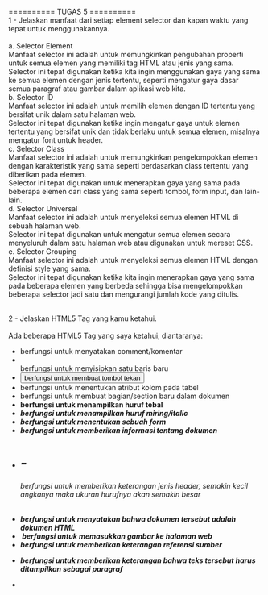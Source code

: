 ========== TUGAS 5 ========== <br />
1 - Jelaskan manfaat dari setiap element selector dan kapan waktu yang tepat untuk menggunakannya. <br />
<br />
a.	Selector Element <br />
Manfaat selector ini adalah untuk memungkinkan pengubahan properti untuk semua elemen yang memiliki tag HTML atau jenis yang sama. <br />
Selector ini tepat digunakan ketika kita ingin menggunakan gaya yang sama ke semua elemen dengan jenis tertentu, seperti mengatur gaya dasar semua paragraf atau gambar dalam aplikasi web kita. <br />
b.	Selector ID <br />
Manfaat selector ini adalah untuk memilih elemen dengan ID tertentu yang bersifat unik dalam satu halaman web. <br />
Selector ini tepat digunakan ketika ingin mengatur gaya untuk elemen tertentu yang bersifat unik dan tidak berlaku untuk semua elemen, misalnya mengatur font untuk header. <br />
c.	Selector Class<br />
Manfaat selector ini adalah untuk memungkinkan pengelompokkan elemen dengan karakteristik yang sama seperti berdasarkan class tertentu yang diberikan pada elemen. <br />
Selector ini tepat digunakan untuk menerapkan gaya yang sama pada beberapa elemen dari class yang sama seperti tombol, form input, dan lain-lain. <br />
d.	Selector Universal <br />
Manfaat selector ini adalah untuk menyeleksi semua elemen HTML di sebuah halaman web. <br />
Selector ini tepat digunakan untuk mengatur semua elemen secara menyeluruh dalam satu halaman web atau digunakan untuk mereset CSS. <br />
e.	Selector Grouping <br />
Manfaat selector ini adalah untuk menyeleksi semua elemen HTML dengan definisi style yang sama. <br />
Selector ini tepat digunakan ketika kita ingin menerapkan gaya yang sama pada beberapa elemen yang berbeda sehingga bisa mengelompokkan beberapa selector jadi satu dan mengurangi jumlah kode yang ditulis. <br />
<br />

2 - Jelaskan HTML5 Tag yang kamu ketahui. <br />
<br />
Ada beberapa HTML5 Tag yang saya ketahui, diantaranya: <br />
-	<!--...--> berfungsi untuk menyatakan comment/komentar<br />
-	<br> berfungsi untuk menyisipkan satu baris baru<br />
-	<button> berfungsi untuk membuat tombol tekan<br />
-	<col> berfungsi untuk menentukan atribut  kolom pada tabel<br />
-	<div> berfungsi untuk membuat bagian/section baru dalam dokumen<br />
-	<b> berfungsi untuk menampilkan huruf tebal<br />
-	<i> berfungsi untuk menampilkan huruf miring/italic<br />
-	<form> berfungsi untuk menentukan sebuah form<br />
-	<head> berfungsi untuk memberikan informasi tentang dokumen<br />
-	<h1> - <h6> berfungsi untuk memberikan keterangan jenis header, semakin kecil angkanya maka ukuran hurufnya akan semakin besar<br />
-	<html> berfungsi untuk menyatakan bahwa dokumen tersebut adalah dokumen HTML<br />
-	<img> berfungsi untuk memasukkan gambar ke halaman web<br />
-	<link> berfungsi untuk memberikan keterangan referensi sumber<br />
-	<p> berfungsi untuk memberikan keterangan bahwa teks tersebut harus ditampilkan sebagai paragraf<br />
-	<style> berfungsi untuk memberikan "style" pada suatu "element" seperti men-center-kan elemen  
-	<t-a-b-l-e> untuk menyatakan sebuah tabel  
-	<t-d> untuk menyatakan sel pada tabel  

3 - Jelaskan perbedaan antara margin dan padding. <br />
<br />
Perbedaan antara margin dan padding terletak pada area yang mereka kosongkan. Margin mengosongkan area di sekitar border dan bersifat transparan, sedangkan padding mengosongkan area di sekitar konten (isi website) yang juga bersifat transparan. Jadi konten dengan border akan dibatasi oleh padding sedangkan border dengan area di luarnya lagi akan dibatasi oleh margin. Perbedaan lainnya adalah margin tidak memiliki pengaruh terhadap warna atau background elemen sedangkan padding akan mempengaruhi tata letak konten di dalam elemen. <br />
<br />

4 - Jelaskan perbedaan antara framework CSS Tailwind dan Bootstrap. Kapan sebaiknya kita menggunakan Bootstrap daripada Tailwind, dan sebaliknya? <br />
<br />
Perbedaan antara kedua framework CSS yaitu Tailwind dan Bootstrap yang pertama adalah Tailwind membangun tampilan dengan menggabungkan kelas-kelas utilitas yang telah didefinisikan sebelumnya, sedangkan Bootstrap menggunakan gaya dan komponen yang telah didefinisikan yang juga memiliki tempilan yang sudah jadi dan dapat digunakan secara langsung. <br />
Perbedaan kedua adalah Tailwind memiliki file CSS yang sedikit lebih kecil dari Bootstrap dan hanya akan memuat kelas-kelas utilitas yang ada, sedangkan Bootstrap memiliki file CSS yang lebih besar karena memuat banyak komponen yang telah didefinisikan. <br />
Perbedaan ketiga adalah Tailwind memberikan fleksibilitas dan adaptabilitas tinggi terhadap proyek sedangkan Bootstrap memberikan tampilan yang lebih konsisten di seluruh proyek karena Ia menggunakan komponen yang telah didefinisikan sebelumnya. <br />
Perbedaan terakhir adalah Tailwind memerlukan pemahaman mendalam terhadap kelas-kelas utilitas dan bagaimana menggabungkannya untuk menghasilkan target yang ingin dicapai sehingga pembelajarannya akan lebih sulit, sedangkan Bootstrap memiliki komponen yang telah didefinisikan sehingga akan lebih cepat untuk dipelajari dan lebih ramah pemula. <br />
Sebaiknya kita menggunakan Bootstrap daripada Tailwind ketika kita ingin memiliki proses pengembangan yang lebih cepat karena komponen pada Bootstrap sudah didefinisikan sehingga siap pakai tanpa harus menulis kode CSS dari awal, ini akan mempersingkat waktu pengerjaan website, meskipun desainnya cenderung akan bersifat konsisten dan tidak sefleksibel Tailwind. Sedangkan Tailwind sebaiknya digunakan ketimbang Bootstrap ketika kita ingin memiliki fleksibilitas dan otoritas sangat besar terhadap desain dan tata letak elemen dalam aplikasi web yang sedang dibangun sehingga dapat menghasilkan desain yang unik dan murni. Jadi pada dasarnya pemilihan keduanya berdasarkan waktu pengerjaan proyek dan tingkat fleksibilitas desain web yang diharapkan. <br />
<br />

5 - Jelaskan bagaimana cara kamu mengimplementasikan checklist di atas secara step-by-step (bukan hanya sekadar mengikuti tutorial). <br />
Checklist di atas sebenarnya hanya terdiri dari satu poin yaitu kustomisasi  desain template HTML yang telah dibuat di tugas 4 dengan menggunakan CSS atau frameworknya, namun checklist ini dibagi menjadi dua ketentuan yaitu kustomisasi halaman login, register, dan tambah inventori, serta kustomisasi halaman daftar inventori menjadi lebih berwarna atau menggunakan desain lain seperti penggunaan Card dengan Bootstrap. <br />
<br />
Untuk kustomisasi halaman login, register, dan tambah inventori, pertama saya menambahkan tag meta name = viewport agar halaman web saya dapat menyesuaikan ukuran dan perilaku perangkat yang saya gunakan. Setelah itu saya menambahkan Bootstrap CSS dan JavaScript dengan menambahkan link di bagian paling bawah section head. Sekarang saya siap menggunakan keduanya. <br />
<br />
Kustomisasi yang pertama saya lakukan adalah menambahkan navbar pada aplikasi menggunakan Bootstrap dimana referensinya saya dapatkan dari dokumentasi Bootstrap. Saya menggunakan navbar yang menampilkan username di bagian kiri atas dan kolom search serta tombol Logout di kanan atas, namun untuk saat ini kolom search hanya sebagai penghias karena belum bisa difungsikan. Implementasi ini saya lakukan dengan membuat tag class berupa navbar bg-body-tertiary lalu sejumlah tag lainnya dimana saya juga menggunakan style untuk button dengan menambahkan class “btn btn-outline-success”. <br />
<br />
Setelah menambahkan navbar, kustomisasi lain yang saya lakukan adalah menambahkan fitur edit inventori pada aplikasi. Pertama saya membuat fungsi edit_product pada file views.py di main yang akan menerima input form dan melakukan post ulang dari input tersebut. Tidak lupa membuat berkas HTML dengan nama yang sama pada direktori templates di main untuk menerima input perubahan inventori. Setelah itu saya mengimport function edit_product yang telah saya buat sebelumnya di urls.py dan menambahkan pathnya ke urlpatterns pada file yang sama. Setelah itu saya menambahkan kode untuk menampilkan tombol edit pada setiap baris objek inventori. <br />
<br />
Saya juga menambah fitur untuk menghapus data produk yang langkahnya mirip dengan pembuatan fitur edit produk. Pertama buat fungsi delete_product di views.py yang ada pada folder main. Setelah itu import fungsi tersebut di urls.py dan tambahkan pathnya ke urlpatterns agar bisa diakses. Setelah itu tambahkan kode HTML untuk membuat tombol yang akan menjalankan fungsi delete_product tersebut. Saya menambahkan class pada button Edit dan Delete agar memiliki tampilan yang lebih menarik dengan cara mengcopy salah satu class dari button yang lain dan memasukkannya setelah tag button. <br />
<br />
Untuk halaman login sekarang sudah ada perubahan font, bentuk kotak input, dan model tombol, sedangkan halaman registrasi dan tambah inventori sudah ada perubahan font dan bentuk kotak input. Untuk halaman utama sendiri sudah banyak perubahan seperti yang sudah dijelaskan sebelumnya. <br />
<br />
Yang kedua, untuk kustomisasi halaman daftar inventori, saya menggunakan approach tambahan yaitu Card namun tetap mempertahankan tabel yang asli. Saya mendapat referensi dari dokumentasi Card Bootstrap v5.0 dimana saya memilih div class card-group dengan informasi dalam Card berupa judul, deskripsi, waktu update terakhir, dan jumlah item. Di Card tersebut saya paling banyak menggunakan tag div, p, dan h1-6 yang fungsinya sudah dijelaskan pada nomor sebelumnya. <br />
<br />
Itulah langkah-langkah saya dalam melakukan kustomisasi untuk webstite dari Tugas 4.

========== TUGAS 4 ==========
1. Apa itu Django UserCreationForm, dan jelaskan apa kelebihan dan kekurangannya? <br />

Django UserCreationForm adalah impor formulir bawaan pada Django yang memudahkan pembuatan formulir pendaftaran pengguna dalam aplikasi web. Formulir ini digunakan untuk membuat pengguna baru yang bisa menggunakan aplikasi web yang telah penulis kode buat. Formulir ini memiliki tiga fields yaitu username, password1, dan password2 (untuk konfirmasi password). Denagn formulir ini, pengguna baru dapat mendaftar dengan mudah di situs web penulis kode tanpa harus menulis kode dari awal. Kelebihan formulir ini adalah mudah mudah digunakan karena penulis kode hanya perlu menggunakan fungsi bawaan Django, selain itu formulir ini sudah melakukan validasi otomatis (seperti validasi password) sehingga penulis kode tidak perlu memikirkan masalah validasi input user, formulir ini juga secara otomatis terkait dengan model pengguna bawaan Django, sehingga penulis kode tidak perlu lagi membuat model sendiri. Django juga sudah memiliki proteksi built-in untuk kebanyakan serangan yang bertipe Cross Site Request Forgery (CSFR) yang hanya perlu diaktivasi penulis kode di settings.py. Terakhir, penulis kode dapat dengan mudah melakukan perubahan/kustomisasi field yang akan digunakan dalam aplikasi website penulis kode. Meskipun memiliki banyak kelebihan, formulir ini juga memiliki kekurangan, misalnya tampilan yang diberikan adalah tampilan standar, sehingga penulis kode harus menyesuaikan sesuai desain websitenya. Kekurangan lainnya adalah jika field yang penulis kode butuhkan lumayan banyak perubahan dari template awal, mungkin penulis kode harus membuat formulir kustom sepenuhnya, sehingga template menjadi kurang terpakai. Formulir ini juga tidak mendukung pilihan pendaftaran akun menggunakan sosial media seperti akun Gmail, Facebook, dan lain-lain, sehingga penulis kode harus menambahkannya secara terpisah jika ingin menggunakan fitur ini. Terakhir, meskipun formulir ini memiliki proteksi built-in untuk hamper semua serangan CSRF, formulir ini tetap tidak memiliki proteksi untuk semua jenis serangan sehingga ada beberapa jenis yang harus diatasi secara manual. <br />
<br />

2. Apa perbedaan antara autentikasi dan otorisasi dalam konteks Django, dan mengapa keduanya penting? <br />

Perbedaan antara autentikasi dan otorisasi dalam konteks Django adalah autentikasi merupakan proses memverifikasi (memastikan kebenaran) siapa yang sedang login (identitas pengguna) untuk memastikan bahwa pengguna memiliki akses ke aplikasi web tersebut, sedangkan otorisasi adalah proses memverifikasi bahwa pengguna yang sedang login tersebut memiliki akses ke hal/sistem tertentu. Dalam konteks Django, autentikasi adalah sistem bawaan yang sudah disediakan Django yang memungkinkan pengguna untuk melakukan register, login, dan logout, termasuk adanya verifikasi username dan password. Sedangkan otorisasi dalam konteks Django adalah sistem bawaan yang disediakan oleh Django yang menggunakan konsep “group” dan “permission” dimana pengembang web dapat menentikan siapa yang dapat melakukan apa di aplikasi web tersebut. Autentikasi penting untuk memastikan bahwa hanya mereka yang mempunyai akses atau terdaftar yang bisa mengakses data atau berinteraksi langsung dengan sistem di dalam aplikasi web, sehingga keamanan sistem lebih terjaga karena tidak sembarang orang dapat melakukan tindakan dalam aplikasi web tersebut dengan bebas. Sedangkan otorisasi penting untuk mengendalikan akses ke data ataupun fitur tertentu dalam aplikasi web, sehingga memastikan pengguna menggunakan aplikasi web sesuai hak dan batasannya masing-masing agar terhindar dari penyalahgunaan dan memastikan keamanan informasi. Secara garis besar, keduanya penting untuk menjaga data dan informasi agar hanya dapat diakses oleh orang-orang tertentu baik yang sudah terdaftar maupun tidak pada aplikasi web, maupun bagi orang dengan peran yang berbeda-beda dalam kumpulan orang yang sudah terdaftar pada aplikasi web. <br />
<br />

3. Apa itu cookies dalam konteks aplikasi web, dan bagaimana Django menggunakan cookies untuk mengelola data sesi pengguna? <br />

Dalam konteks aplikasi web, cookies adalah sejumlah kecil informasi yang dikirim oleh web server ke browser dan kemudian dikirimkan kembali oleh browser untuk kebutuhan request halaman berikutnya. Cookies digunakan untuk melakukan autentikasi, mempertahankan preferensi pengguna, dan men-track pengguna. Data pada cookie terdiri dari sebuah nama atau pasangan nilai seperti dictionary yang dikirim di header HTTP GET atau POST request klien. Cookies tidak dapat menghapus atau bahkan membaca informasi dari komputer pengguna dan biasanya tidak mengandung informasi personal. Django menggunakan cookies untuk mengelola data sesi pengguna dengan menyimpan datanya pada memori browser. Pertama, ketika ada request dari pengguna, browser akan mengirim sessionid cookie pada server. Cookie ini berisi ID sesi yang unik. Data sesi ini kemudian disimpan di memori browser. Setelah itu ID sesi yang disimpan di browser akan digunakan untuk menghubungkan pengguna dengan data mereka yang disimpan. Setiap kali pengguna mengakses halaman web tersebut, Django akan mengamcil data sesi yang sesuai dari penyimpanan sesi menggunakan ID yang sebelumnya telah disimpan. Jika ada perubahan data sesi, Django akan mengambil data terbaru dan menyimpannya di penyimpanan sesi. Terakhir, ketika pengguna keluar, sesi pengguna berakhir, atau browser ditutup, data sesi beserta cookiesnya akan dihapus dari perangkat pengguna. Cookie tidak bisa digunakan untuk melacak informasi jangka panjang. Selain itu cookie juga aman karena hanya dapat diakses oleh browser. <br />
<br />

4. Apakah penggunaan cookies aman secara default dalam pengembangan web, atau apakah ada risiko potensial yang harus diwaspadai? <br />

Secara default, penggunaan cookies dalam pengembangan web bersifat aman. Hal ini karena data ini hanya bisa diakses oleh browser dan disimpan secara sementara di memori browser pengguna karena cookie akan terhapus setelah sesi habis atau browser ditutup. Hal ini membuat cookie tidak bisa digunakan untuk melacak informasi jangka panjang. Selain itu, cookie umumnya tidak menyimpan informasi pribadi yang krusial, namun lebih ke preferensi dari suatu pengguna yang sudah terdaftar. Cookie juga tidak bisa menghapus atau bahkan membaca informasi dari komputer pengguna sehingga data-data pribadi yang bersifat lokal tidak akan dikirim melalui browser meskipun untuk tujuan mengenali preferensi. Cookie juga hanya menyimpan data, bukan menyimpan kode yang bisa menyerang sistem komputer. Meskipun begitu, jika data pada cookie jatuh pada orang yang salah, mereka bisa sangat berbahaya karena penyerang bisa mengakses sesi pencarian dan mencuri informasi personal, atau bahkan menyalahgunakan data cookie untuk tujuan yang lain. Resiko potensial yang harus diwaspadai adalah jangan menggunakan Wi-Fi umum secara sembarangan ketika pengguna menyimpan data-data penting pada akun yang sama. Meskipun cookie tidak menyimpannya, penyerang biasanya tetap mencoba menyerang melalui Wi-Fi umum yang digunakan oleh sembarangan orang untuk bisa masuk ke sesi pencarian mereka. Sehingga berhati-hatilah ketika sedang menggunakan internet umum yang bisa diakses oleh siapapun. <br />
<br />

5. Jelaskan bagaimana cara kamu mengimplementasikan checklist di atas secara step-by-step (bukan hanya sekadar mengikuti tutorial) <br />

Pertama, saya mengimplementasi fungsi registrasi, login, dan logout, serta merestriksi pengguna agar harus login untuk bisa mengakses aplikasi website yang sedang dibangun. Untuk melakukan itu, seperti aktifkan virtual environment terlebih dahulu, setelah itu buat fungsi register pada views.py yang menerima parameter request yang ada di subdirektori main yang berfungsi untuk menghasilkan formulir registrasi secara otomatis serta menghasilkan akun pengguna setelah data disubmit dari form. Import fungsi yang dibutuhkan, seperti UserCreationForm untuk membuat form otomatis dan fungsi-fungsi lain. Setelah itu saya membuat berkas HTML baru dengan nama register.html di folder template pada direktori main. Berkas ini akan menangani proses login dari pengguna. Setelah itu saya mengimpor fungsi register yang sudah saya buat ke urls.py pada subdirektori main. Saya juga menambahkan path url register ke urlpatterns agar fungsi register nantinya bisa diakses. <br />
Untuk membuat fungsi login, pertama-tama saya membuat fungsi login_user yang menerima parameter request pada views.py di subdirektori main. Fungsi ini berfungsi untuk mengautentikasi pengguna yang ingin login. Impor juga fungsi yang sesuai dari modul yang sudah ada untuk menjalankan fungsi ini, misalnya import authenticate dan login untuk melakukan autentikasi dan login jika autentikasi berhasil. Setelah itu buat berkas HTML baru dengan nama login.html pada folder templates di direktori main yang berisi kode untuk menangani pengguna yang ingin  login. Setelah itu seperti biasa saya mengimpor fungsi yang sudah saya buat seperti login_user dan menambahkan path login pada urlpatterns. <br />
Untuk membuat fungsi logout, saya mengulangi langkah seperti fungsi login yaitu membuat fungsi untuk logout dan menambah impor yang sesuai, lalu menambahkan hyperlink tag untuk Logout pada main.html. Setelah itu impor fungsi logout_user dan tambahkan di urlpatterns pada urls.py. <br />
Untuk merestriksi halaman, pertama saya impor modul Django yang dibutuhkan yaitu login_required dan menambahkan tag @login_required(login_url='/login') di atas fungsi show_main dengan tujuan halaman main hanya dapat diakses oleh pengguna yang sudah terauntentikasi. . <br />
Setelah menyelesaikan registrasi, login, dan logout, saya menghubungkan Item dengan User dengan cara mengimpor User dari django.contrib.auth.models lalu menambahkan “user = models.ForeignKey(User, on_delete=models.CASCADE)” yang berfungsi untuk menghubungkan satu produk dengan satu user. Selanjutnya saya mengubah potongan kode pada fungsi create_product di views.py untuk menandakan bahwa objek X dimiliki oleh pengguna yang sedang terotorisasi. Setelah itu saya melakukan migrasi dari model. Karena ada error, saya memilih opsi 1 lalu mengetik angka 1 untuk menset default value pada field). <br />
Setelah itu, saya mencoba untuk menampilkan detail informasi pengguna yang sedang login seperti username dan last login dengan cara mengubah value dari variable name di show_main pada views.py dengan “request.user.username” untuk menampilkan informasi pengguna yang sedang login, lalu saya melakukan migrasi seperti sebelumnya. Untuk cookies, pertama saya memodifikasi kode pada fungsi login_iser untuk menambahkan cookie bernama last_login, saya juga mengimpor semua fungsi yang dibutuhkan. Setelah itu pada fungsi show_main di views.py, saya menambahkan value ‘last_login’ yang diisi dengan “request.COOKIES[‘last_login’]” yang berfungsi untuk menambahkan informasi cookie waktu terakhir login pada saat halaman web ditampilkan. Setelah itu saya mengubah fungsi logout_user dengan tambahan delete_cookie untuk menghapus cookie last_login saat pengguna melakukan logout. Setelah itu tinggal menambahkan tulisan untuk menampilkan informasi last login pada main.html. <br />
Setelah semuanya selesai, saya lakukan “python manage.py runserver” lalu menjalankan program pada Localhost. Di sana saya membuat dua akun dengan masing-masing 3 item berbeda. Setelah saya coba, program saya bekerja sebagaimanamestinya. Maka artinya program saya sudah selesai untuk tugas kali ini. <br />
<br />
========== TUGAS 3 ==========
1. Apa perbedaan antara form POST dan form GET dalam Django? <br />
POST dan GET adalah contoh HTTP request method, keduanya merupakan contoh dari beberapa HTTP request method yang paling sering digunakan. Secara umum, perbedaan keduanya adalah request GET digunakan untuk membaca atau mengambil data dari web server. GET akan mengembalikan kode status HTTP 200 (OK) jika data berhasil diambil dari server. Sedangkan request POST digunakan untuk mengirim data (file, form data, dan lain-lain) ke server. Jika berhasil pembuatannya, POST akan mengembalikan kode status HTTP 201. Perbedaan lainnya adalah data yang dikirimkan dengan metode POST tidak ditampilkan secara langsung dalam URL, sehingga data menjadi lebih aman, sedangkan pada metode GET, data yang dikirim muncul dalam URL, sehingga dapat dilihat oleh semua orang. Perbedaan selanjutnya adalah pada metode POST, terdapat batasan ukuran data yang dapat dikirim, sedangkan pada metode GET, tidak ada batasan ukuran data.  Perbedaan lain adalah POST digunakan untuk menjalankan request yang bisa mengubah keadaan sistem (misalnya mengubah database), sedangkan GET digunakan untuk request yang tidak mengubah keadaan sistem. Perbedaan lain adalah pada metode GET, data bisa dicache sehingga bisa meningkatkan performa website, sedangkan pada POST tidak bisa dilakukan hal tersebut. <br />
<br />
2. Apa perbedaan utama antara XML, JSON, dan HTML dalam konteks pengiriman data? <br />
Perbedaan utama antara XML, JSON, dan HTML dalam konteks pengiriman data adalah XML biasa digunakan untuk mengirim data yang sangat terstruktur dan memiliki hierarki yang kompleks, misalnya konfigurasi aplikasi dan data yang memerlukan validasi yang ketat. Sedangkan JSON lebih umum digunakan untuk mengirim data yang lebih ringkas dan mudah diproses oleh aplikasi web modern karena hanya terdiri dari pasangan key dan value, misalnya data yang akan ditampilkan di halaman web dan data konfigurasi. Sedangkan HTML sebagian besar digunakan untuk menggambarkan tampilan dan struktur halaman web, jadi secara tampilan tentu lebih jelas dan lebih mudah dipahami orang awam, dibanding dengan tampilan JSON dan XML. Jenis data yang biasa dikirim dengan HTML adalah elemen yang akan ditampilkan di aplikasi web seperti teks, gambar, link, form (seperti pada Tutorial 2 PBP), dan elemen-elemen lainnya. <br />
<br />
3. Mengapa JSON sering digunakan dalam pertukaran data antara aplikasi web modern? <br />
JSON sering digunakan dalam pertukaran data antara aplikasi web modern karena teksnya ringan dan sangat mudah dibaca dan dimengerti manusia, membutuhkan lebih sedikit proses coding, dan dapat memproses data dengan lebih cepat dari XML karena struktur datanya hanya berupa pasangan key dan value, tidak sekompleks XML. Selain itu, JSON juga bersifat language-agnostic atau tidak terikat bahasa pemrograman. Ini menyebabkan JSON lebih sering digunakan karena semua jenis programmer lebih mudah mengimplementasi JSON. JSON juga dapat digunakan untuk mengolah berbagai tipe data sehingga lebih serbaguna untuk merepresentasikan berbagai jenis informasi. Kelebihan lainnya adalah JSON memiliki ukuran data yang relatif lebih kecil dibanding format lain seperti XML, sehingga proses pertukaran data akan terjadi lebih cepat. Dalam JSON juga sudah terdapat banyak tools dan library untuk melakukan parsing dan serializing data  dalam berbagai bahasa pemrograman sehingga ini memperkuat keunggulan JSON yang dapat digunakan lintas platform. Terakhir, karena JSON merupakan turunan dari Object JavaScript dimana JavaScript sendiri umumnya telah digunakan untuk mengembangkan aplikasi web, JSON juga didukung oleh JavaScript sehingga memungkinkan komunikasi langsung antara browser dan server menggunakan JSON. <br />
<br />
4. Jelaskan bagaimana cara kamu mengimplementasikan checklist di atas secara step-by-step (bukan hanya sekadar mengikuti tutorial). <br />
Langkah pertama adalah langkah opsional, namun saya melakukannya agar Localhost menjadi lebih mudah dilihat. Langkah ini adalah mengatur routing dari “main/” ke “/”. Pertama aktifkan virtual environment terlebih dahulu. Setelah itu ubah path “main/” menjadi “’’” pada urlpatterns yang terdapat di urls.py pada folder gudangku. Routing berhasil diubah. <br />
Setelah mengubah routing, saatnya membuat input form untuk menambahkan objek model pada app yang telah dibuat. Namun sebelum membuat input form, buatlah skeleton sebagai kerangka views yang nantinya akan dikembangkan. Ini bertujuan agar ada konsistensi dalam desain situs web dan memperkecil kemungkinan adanya pengulangan kode. <br />
Di langkah kedua ini, pertama saya membuat folder templates pada root folder dan mengisinya dengan file base.html. File ini akan saya gunakan sebagai kerangka dasar halaman web. File ini diisi dengan kerangka web seperti pada umumnya yang terdiri dari head dan body. Setelah itu isi value dari key “DIRS” dengan “[BASE_DIR / ‘templates]’ pada dictionary TEMPLATES di settings.py di subdirektori gudangku. Setelah itu ubah kode pada file main.html pada subdirektori templates dengan mengextend dari base.html. <br />
Setelah membuat kerangka web, sekarang form input data sudah siap dibuat. Pertama buat file baru bernama forms.py pada direktori main untuk membuat struktur form yang bisa menerima data produk baru. File tersebut berisi class ProductForm yang merupakan turunan dari ModelForm, di dalamnya, buat class Meta yang digunakan untuk menunjukkan model dan fields yang digunakan untuk form. Setelah itu pindah ke file views.py yang ada pada folder main dan implementasikan fungsi create_product yang menerima parameter request, fungsi ini bertujuan untuk membuat formulir yang dapat menambahkan data dari produk secara otomatis ketika data dari form disubmit. Import modul yang dibutuhkan. Setelah itu tambahkan pasangan key value pada dictionary context yang ada pada fungsi show_main di file views.py, masukkan objek Produk yang telah dibuat. Selanjutnya pindah ke file urls.py pada folder main dan import fungsi yang baru saja dibuat, yaitu create_product. Setelah itu buat routing URL untuk views tersebut. Tambahkan juga path url ke dalam urlpatterns di urls.py di main agar fungsi yang sudah diimport dapat diakses. Setelah berhasil membuat form input, sekarang saatnya menambahkan 5 fungsi views untuk menampilkan objek yang sudah ditambahkan dalam format HTML, XML, JSON, XML by ID, dan JSON by ID. Buat file HTML baru di direktori main/templates yang berisi implementasi kode untuk form yang akan menerima data baru. Setelah itu pindah ke file main.html dan tambahkan implementasi kode untuk menampilkan data produk dalam bentuk tabel dan tombol tambah produk. Setelah itu lakukan hal yang sama untuk mengembalikan data dalam bentuk XML (termasuk XML by ID) dan JSON (termasuk JSON by ID), yaitu dengan masuk ke file views.py pada folder main, import modul yang dibutuhkan (HttpResponse dan Serializer), buat fungsi show_(xml/json/xml_by_id/json_by_id) yang menerima parameter request dan berisi variabel yang menyimpan hasil query seluruh data dan mereturn HttpResponse yang berisi parameter data hasil query yang sudah diserialisasi (di-convert objek datanya). Jangan lupa tambahkan “import <nama_fungsi>” pada urls.py di folder main dan tambahkan path url ke dalam urlpatterns pada file yang sama agar fungsi yang telah dibuat dapat diakses (tambahkan routing URL untuk tiap views). Untuk menampilkan data by id, ada sedikit modifikasi seperti penambahan “id” pada parameter fungsi “show_ …” dan tambahan “.filter(pk = id)” pada variabel data yang akan diserialisasi. Setelah semua selesai dijalankan, sekarang akan ada tampilan form pada website yang siap menerima dan menampilkan data dalam 5 views yang telah dibuat. <br />
<br />
Hasil Screenshot Postman <br />
1. HTML <br />

![Get HTML](get_html.jpeg) <br />
2. JSON <br />
![Get JSON](get_json.jpeg) <br />
3. XML <br />
![Get XML](get_xml.jpeg) <br />
4. JSON by ID <br />
![Get JSON by ID](get_json_id.jpeg) <br />
5. XML by ID <br />
![Get XML by ID](get_xml_id.jpeg) <br />
<br />
========== TUGAS 2 ==========
1.	Jelaskan bagaimana cara kamu mengimplementasikan checklist di atas secara step-by-step (bukan hanya sekadar mengikuti tutorial)! <br />
•	Membuat sebuah proyek Django baru. <br />
•	Cara: Pertama, buat direktori baru dengan nama “gudangku”, sesuai dengan nama aplikasi diinginkan. Lalu aktifkan virtual environment yang bertujuan untuk mengisolasi package dan dependencies dari aplikasi sehingga tidak bertabrakan dengan versi lain yang ada di komputer. Kedua, siapkan dependencies dengan menginstallnya, lalu buat proyek Django dengan perintah “django-admin startproject gudangku .”. Ketiga, konfigurasi proyek dengan mengisi ALLOWED_HOSTS dengan “*” lalu terakhir jalankan servernya. <br />
•	Membuat aplikasi dengan nama main pada proyek tersebut. <br />
•	Cara: Menjalankan perintah “python manage.py startapp main” pada command prompt lalu mendaftarkan aplikasi main ke dalam  proyek dengan cara menambahkan ‘main’ ke dalam daftar aplikasi yang ada (INSTALLED_APPS). <br />
•	Melakukan routing pada proyek agar dapat menjalankan aplikasi main. <br />
•	Cara: Pertama, impor fungsi include dari django.urls pada berkas urls.py yang ada di direktori proyek gudangku. Kedua, tambahkan rute URL “path('main/', include('main.urls')),” pada variabel urlpatterns. Selanjutnya coba jalankan proyek Django dengan perintah “python manage.py runserver” dan buka local host (http://localhost:8000/main/) untuk mengecek halaman yang telah dibuat, jangan lupa tambahkan /main di akhir address untuk dapat menuju ke halaman yang dibuat. <br />
•	Membuat model pada aplikasi main dengan nama Item dan memiliki atribut wajib sebagai berikut. <br />
o	name sebagai nama item dengan tipe CharField. <br />
o	amount sebagai jumlah item dengan tipe IntegerField. <br />
o	description sebagai deskripsi item dengan tipe TextField. <br />
•	Cara: Pertama, buka berkas models.py pada direktori aplikasi main, lalu isi berkas dengan function yang menerima argumen models.Model dengan atribut name, amount, dan description sesuai tipe data pada soal. Kedua, jangan lupa untuk melakukan migrasi setiap kali mengubah model, yaitu dengan menjalankan “python manage.py makemigrations” lalu “python manage.py migrate” pada command prompt. <br />
•	Membuat sebuah fungsi pada views.py untuk dikembalikan ke dalam sebuah template HTML yang menampilkan nama aplikasi serta nama dan kelas kamu. <br />
•	Cara: Pertama, buka berkas views.py yang ada di dalam berkas aplikasi main. Selanjutnya, impor render dari django.shortcuts. Lalu tambahkan fungsi show_main yang menerima parameter request dan mereturn “render(request, "main.html", context)”, dimana context merupakan dictionary dengan key adalah variabel dan valuenya adalah isi dari variabel tersebut, seperti {‘nama’: ‘Mario’, ...}. Terakhir, isi template main.html pada direktori templates di main dengan kode HTML yang menampilkan data dari dictionary context yang sudah dibuat sebelumnya, namun buat agar menjadi dinamis (penggunaan nama langsung diganti dengan variabel). <br />
•	Membuat sebuah routing pada urls.py aplikasi main untuk memetakan fungsi yang telah dibuat pada views.py. <br />
•	Cara: Pertama, buat berkas urls.py dalam direktori main. Selanjutnya, isi urls.py dengan mengimpor path dari django.urls dan show_main dari main.views. Lalu buat variabel app_name yang diisi dengan ‘main’, bertujuan untuk memberikan nama unik pada pola URL dalam aplikasi. Terakhir, buat list urlpatterns yang berisi daftar path yang akan di-handle oleh aplikasi web Django, dapat ditulis “path('', show_main, name='show_main'),”. Dimana show_main digunakan sebagai tampilan yang akan ditampilkan ketika URL diakses. <br />
•	Melakukan deployment ke Adaptable terhadap aplikasi yang sudah dibuat sehingga nantinya dapat diakses oleh teman-temanmu melalui Internet. <br />
•	Cara: Pertama, buat repositori baru pada akun GitHub (karena saya sudah mengatur akun Email dan lain-lain sebelumnya, jadi tidak perlu mulai dari awal lagi). Selanjutnya, hubungkan repositori lokal dengan repositori di GitHub dengan cara menjalankan perintah “git branch -M main” untuk membuat branch utama baru dengan nama main. Selanjutnya gunakan perintah “git remote add origin https://github.com/mariomichael/gudangku.git” untuk menghubungkan repository lokal dengan yang ada di GitHub. Selanjutnya, push kode yang telah dibuat ke GitHub. Untuk melakukan push, pertama lakukan git init (untuk menginisiasi direktori “gudangku” sebagai repositori Git) pada command prompt direktori gudangku (direktori yang akan dipush), lalu tambahkan berkas .gitignore yang digunakan untuk menentukan berkas dan direktori yang harus diabaikan oleh Git. Setelah itu gunakan “git add .” yang bertujuan untuk meng-add semua berkas yang ada. Setelah itu lakukan “git commit -m <pesan>” dimana pesan berupa deskripsi singkat atas perubahan yang dilakukan. Terakhir lakukan “git push -u origin <branch_utama>”, dimana dalam hal ini branch utamanya adalah main. Lakukan git add, commit, push setiap ada beberapa perubahan. Setelah itu buka web Adaptable (https://adaptable.io/). Klik “App Dashboard” lalu klik “+ NEW APP”. Pilih “Connect an Existing Repository”. Pilih mariomichael/gudangku. Selanjutnya pilih branch main. Untuk Deploy Template pilih Python App Template, Database Type pilih PostgreSQL, Python version pilih 3.11. Start command ubah ke “python manage.py migrate && gunicorn gudangku.wsgi”. Selanjutnya masukkan nama aplikasi yang akan menjadi nama domain situs web, dalam hal ini “gudangku”. Centang bagian HTTP Listener on Port dan klik Deploy App, maka app akan terdeploy. <br />
•	Membuat sebuah README.md yang berisi tautan menuju aplikasi Adaptable yang sudah di-deploy, serta jawaban dari beberapa pertanyaan berikut. <br />
•	Cara: Tambahkan file README.md baru pada folder gudangku. Jawab semua pertanyaan, lalu lakukan git add, commit, dan push. <br />

2.	Buatlah bagan yang berisi request client ke web aplikasi berbasis Django beserta responnya dan jelaskan pada bagan tersebut kaitan antara urls.py, views.py, models.py, dan berkas html.

![Bagan request ke client dan hubungan antarelemen](foto2.jpeg) <br />

3. Jelaskan mengapa kita menggunakan virtual environment? Apakah kita tetap dapat membuat aplikasi web berbasis Django tanpa menggunakan virtual environment?

Virtual environment digunakan untuk mengisolasi package dan dependencies dari setiap aplikasi yang kita bangun sehingga terhindar dari konflik dengan versi lain aplikasi yang ada di komputer kita. Selain itu virtual environment juga memudahkan proyek untuk dikelola karena kita bisa mengaktifkan dan menonaktifkan virtual environment. Kerusakan yang tidak disengaja pada suatu environment juga tidak akan memengaruhi environment lain sehingga keselamatan proyek lebih terjaga. Dengan virtual environment juga kita dapat dengan mudah mencatat dependencies proyek dalam sebuah file, sehingga memudahkan kita untuk mengulang proyek dengan konfigurasi yang sama di masa depan.

Ya, sebenarnya kita tetap dapat membuat aplikasi web berbasis Django tanpa menggunakan virtual environment karena virtual environment lebih ditujukan untuk mengantisipasi segala masalah yang bisa terjadi pada proyek yang kita kerjakan, bukan merupakan syarat untuk berjalannya sebuah proyek Django. Namun tetap lebih baik menggunakan virtual environment untuk menghindari masalah-masalah di atas, terutama menghindari konflik package dengan versi yang berbeda dan menjaga dependensi. Selain itu akan lebih sulit untuk mengembangkan dan menguji proyek yang kita buat. <br />

4. Jelaskan apakah itu MVC, MVT, MVVM dan perbedaan dari ketiganya. <br />

a.	MVC (Model-View-Controller) <br />
MVC adalah sebuah pola desain arsitektur yang memisahkan sebuah aplikasi menjadi tiga komponen logika utama, yaitu model, view, dan controller. Penggunaan MVC bersifat lebih umum dan tidak terbatas pada pengembangan web, bisa giunakan untuk pengembangan desktop dan aplikasi seluler. View akan mengirim request ke controller, lalu controller merender view, controller akan memanipulasi model dan view juga akan menampilkan model. <br />
•	Model bertanggung jawab untuk mengurus data dan logika, model juga berisi informasi dan metode untuk memanipulasi data. <br />
•	View bertanggung jawab untuk menampilkan data kepada pengguna dari informasi yang diberikan model. <br />
•	Controller bertanggung jawab untuk mengelola alur logika aplikasi dan interaksi pengguna serta mengontrol model untuk memutuskan tampilan mana yang harus ditampilkan. <br />
b.	MVT (Model-View-Template) <br />
MVT adalah sebuah konsep arsitektur yang digunakan dalam pengembangan web untuk memisahkan komponen-komponen utama dari sebuah aplikasi menjadi beberapa bagian, yaitu model, view, dan template. Konsep ini membuat kode menjadi lebih terstuktur dan terorganisir. <br />
•	Model adalah komponen yang bertanggung jawab untuk mengatur dan mengelola data dari aplikasi. Model mewakili struktur data dan logika yang berada di belakang tampilan. Model menghubungkan aplikasi dengan basis data dan mengatur interaksinya. <br />
•	View adalah komponen yang bertanggung jawab untuk menangani logika presentasi dalam konsep MVT. View mengatur bagaimana data yang sebelumnya sudah dikelola oleh model akan ditampilkan. Jadi peran view adalah sebagai pengatur tampilan dan menyajikan data kepada pengguna yang diambil dari model. <br />
•	Template adalah komponen yang bertanggung jawab untuk mengatur tampilan antarmuka pengguna. Template memisahkan kode HTML yang membangun tampilan web dari logika aplikasi. Jadi template berfungsi untuk merancang tampilan yang diisi dengan data yang disajikan view yang diambil dari model. <br />
c.	MVVM (Model-View-ViewModel) <br />
MVVM adalah sebuah pola arsitektur pembuatan aplikasi berbasis antarmuka pengguna (User Interface (UI)) yang berfokus pada pemisahan antara kode untuk logika bisnis dan tampilan aplikasi. MVVM terbagi atas beberapa layer, yaitu model, view, dan ViewModel. <br />
•	Model adalah bagian yang bertanggung jawab untuk merepresentasikan data yang akan digunakan pada logika bisnis. <br />
•	View adalah bagian yang berisi UI dari aplikasi untuk mengatur bagaimana informasi akan ditampilkan sekaligus menampilkan informasi tersebut. <br />
•	ViewModel adalah bagian yang bertanggung jawab untuk berinteraksi dengan model dimana data yang ada akan diteruskan ke view. ViewModel mengubah data dari model agar cocok dengan format yang bisa digunakan view untuk mengelola logika tampilan. Bagian ini memungkinkan pengikatan dan pemisahan data yang kuat antara tampilan dan logika aplikasi. <br />

Perbedaan dari ketiganya adalah View pada MVT bertugas untuk menangani logika presentasi pada aplikasi, sedangkan View pada MVC dan MVVM bertugas untuk menampilkan data kepada pengguna yang diambil dari model (sebagai tampilan data). Selain itu perbedaan ketiganya terdapat pada bagian controller pada MVC, template pada MVT, dan ViewModel pada MVVM. Controller bertugas untuk mengatur alur logika aplikasi dan mengelola input pengguna, template digunakan untuk presentasi/menampilkan data kepada pengguna, dan ViewModel digunakan untuk mengelola dari dari model dan mengubahnya menjadi format yang sesuai tampilan, juga memiliki logika tambahan untuk tampilan. 